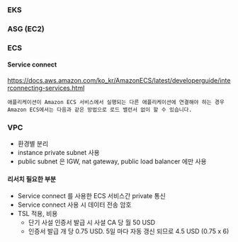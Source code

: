 

### EKS


### ASG (EC2)



### ECS


#### Service connect

https://docs.aws.amazon.com/ko_kr/AmazonECS/latest/developerguide/interconnecting-services.html


```
애플리케이션이 Amazon ECS 서비스에서 실행되는 다른 애플리케이션에 연결해야 하는 경우 Amazon ECS에서는 다음과 같은 방법으로 로드 밸런서 없이 할 수 있습니다.
```


### VPC

- 환경별 분리
- instance private subnet 사용
- public subnet 은 IGW, nat gateway, public load balancer 에만 사용


#### 리서치 필요한 부분

- Service connect 를 사용한 ECS 서비스간 private 통신
- Service connect 사용 시 데이터 전송 암호
- TSL 적용, 비용
	- 단기 사설 인증서 발급 시 사설 CA 당 월 50 USD
	- 인증서 발급 개 당 0.75 USD. 5일 마다 자동 갱신 되므로 4.5 USD (0.75 x 6)